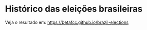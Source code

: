 # Histórico das eleições brasileiras

Veja o resultado em: https://betafcc.github.io/brazil-elections
